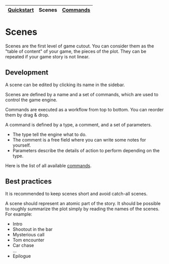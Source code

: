 | [Quickstart](quickstart.md) | Scenes | [Commands](commands.md) |
| --- | --- | --- |

# Scenes

Scenes are the first level of game cutout. You can consider them as the "table of content" of your game,
the pieces of the plot. They can be repeated if your game story is not linear.

## Development

A scene can be edited by clicking its name in the sidebar.

Scenes are defined by a name and a set of commands, which are used to control the game engine.

Commands are executed as a workflow from top to bottom. You can reorder them by drag & drop.

A command is defined by a type, a comment, and a set of parameters.  
- The type tell the engine what to do.
- The comment is a free field where you can write some notes for yourself.
- Parameters describe the details of action to perform depending on the type.

Here is the list of all available [commands](commands.md).

## Best practices

It is recommended to keep scenes short and avoid catch-all scenes.

A scene should represent an atomic part of the story.
It should be possible to roughly summarize the plot simply by reading the names of the scenes.
For example:

- Intro  
- Shootout in the bar  
- Mysterious call  
- Tom encounter  
- Car chase  
...  
- Epilogue
